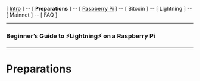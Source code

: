 [ [Intro](README.md) ] -- [ **Preparations** ] -- [ [Raspberry Pi](raspibolt_20_pi) ] -- [ Bitcoin ] -- [ Lightning ] -- [ Mainnet ] -- [ FAQ ]

-------
### Beginner’s Guide to ️⚡Lightning️⚡ on a Raspberry Pi
--------

# Preparations
